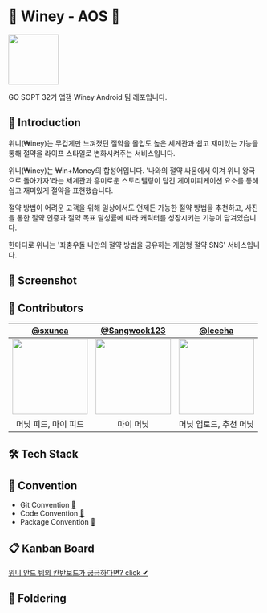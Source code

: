 # 👑 Winey - AOS 💸

<img width="100" src="https://github.com/team-winey/Winey-AOS/assets/68090939/0335e4c3-b2b1-4523-b40f-fd62255b7ea0"/>

GO SOPT 32기 앱잼 Winey Android 팀 레포입니다.

## 💁 Introduction 

위니(₩iney)는 무겁게만 느껴졌던 절약을 몰입도 높은 세계관과 쉽고 재미있는 기능을 통해 절약을 라이프 스타일로 변화시켜주는 서비스입니다.

위니(₩iney)는 ₩in+Money의 합성어입니다. '나와의 절약 싸움에서 이겨 위니 왕국으로 돌아가자'라는 세계관과 흥미로운 스토리텔링이 담긴 게이미피케이션 요소를 통해 쉽고 재미있게 절약을 표현했습니다.

절약 방법이 어려운 고객을 위해 일상에서도 언제든 가능한 절약 방법을 추천하고, 사진을 통한 절약 인증과 절약 목표 달성률에 따라 캐릭터를 성장시키는 기능이 담겨있습니다. 

한마디로 위니는 '좌충우돌 나만의 절약 방법을 공유하는 게임형 절약 SNS' 서비스입니다.

## 📸 Screenshot 

## 🌱 Contributors

| [@sxunea](https://github.com/sxunea) | [@Sangwook123](https://github.com/Sangwook123)  | [@leeeha](https://github.com/leeeha) |
|:------------------------------------:|:-------------------------:|:------------------------------:|
|      <img width="150" src=""/>       | <img width="150" src=""/> |   <img width="150" src="https://github.com/team-winey/Winey-AOS/assets/68090939/ddd5b602-ee67-453c-8fff-d5fa50727b5b"/>    |
|             머닛 피드, 마이 피드             |          마이 머닛            |         머닛 업로드, 추천 머닛          |

## 🛠 Tech Stack 

## 📌 Convention 

- Git Convention [📝](https://www.notion.so/Git-Convention-8b890a83aed94c9fbf727b4088bc2670?pvs=4)
- Code Convention [📝](https://www.notion.so/Code-Convention-d39ec34c2d1240f297f6027b8f9839c3?pvs=4)
- Package Convention [📝](https://www.notion.so/Package-Convention-b5a7ccc1f2b64f5d86ea9fc9179b7516?pvs=4)

## 📋 Kanban Board

[위니 안드 팀의 칸반보드가 궁금하다면? click ✔](https://github.com/orgs/team-winey/projects/2)

## 📂 Foldering 





